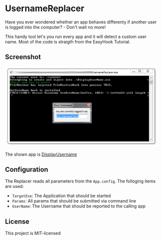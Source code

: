 # UsernameReplacer

Have you ever wondered whether an app behaves differenty if another user is logged into the computer? - Don't wait no more!

This handy tool let's you run every app and it will detect a custom user name. Most of the code is straigth from the EasyHook Tutorial.

## Screenshot

![Screenshot](Screenshot.png)

The shown app is [DisplayUsername](https://github.com:wendelb/DisplayUserName)

## Configuration

The Replacer reads all parameters from the `App.config`. The folloging items are used:

* `TargetExe`: The Application that should be started
* `Params`: All params that should be submitted via command line
* `UserName`: The Username that should be reported to the calling app

## License

This project is MIT-licensed